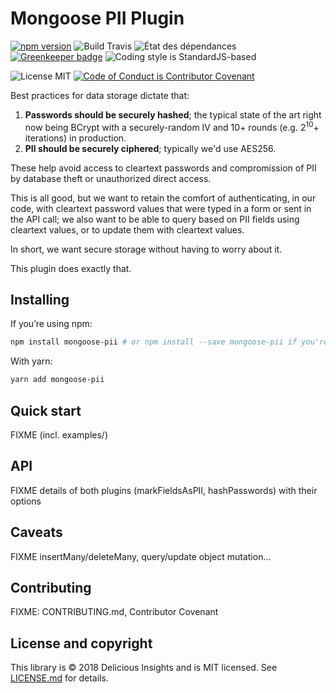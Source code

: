 # Mongoose PII Plugin

[![npm version](https://badge.fury.io/js/mongoose-pii.svg)](https://badge.fury.io/js/mongoose-pii)
![Build Travis](https://img.shields.io/travis/deliciousinsights/mongoose-pii.svg)
![État des dépendances](https://img.shields.io/david/deliciousinsights/mongoose-pii.svg)
[![Greenkeeper badge](https://badges.greenkeeper.io/deliciousinsights/mongoose-pii.svg)](https://greenkeeper.io/)
![Coding style is StandardJS-based](https://img.shields.io/badge/style-standard-brightgreen.svg)

![License MIT](https://img.shields.io/github/license/deliciousinsights/mongoose-pii.svg)
[![Code of Conduct is Contributor Covenant](https://img.shields.io/badge/code%20of%20conduct-contributor%20covenant-brightgreen.svg)](http://contributor-covenant.org/version/1/4/)

<!--
![Code coverage](https://img.shields.io/codecov/c/github/deliciousinsights/mongoose-pii.svg)

-->

Best practices for data storage dictate that:

1. **Passwords should be securely hashed**; the typical state of the art right now being BCrypt with a securely-random IV and 10+ rounds (e.g. 2<sup>10</sup>+ iterations) in production.
2. **PII should be securely ciphered**; typically we'd use AES256.

These help avoid access to cleartext passwords and compromission of PII by database theft or unauthorized direct access.

This is all good, but we want to retain the comfort of authenticating, in our code, with cleartext password values that were typed in a form or sent in the API call; we also want to be able to query based on PII fields using cleartext values, or to update them with cleartext values.

In short, we want secure storage without having to worry about it.

This plugin does exactly that.

## Installing

If you’re using npm:

```bash
npm install mongoose-pii # or npm install --save mongoose-pii if you're running npm < 5.x
```

With yarn:

```bash
yarn add mongoose-pii
```

## Quick start

FIXME (incl. examples/)

## API

FIXME details of both plugins (markFieldsAsPII, hashPasswords) with their options

## Caveats

FIXME insertMany/deleteMany, query/update object mutation…

## Contributing

FIXME: CONTRIBUTING.md, Contributor Covenant

## License and copyright

This library is © 2018 Delicious Insights and is MIT licensed. See [LICENSE.md](./LICENSE.md) for details.
